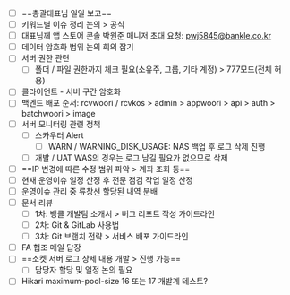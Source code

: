 - [ ] ==총괄대표님 일일 보고==
- [ ] 키워드별 이슈 정리 논의 > 공식
- [ ] 대표님께 앱 스토어 콘솔 박원준 매니저 초대 요청: pwj5845@bankle.co.kr
- [ ] 데이터 암호화 범위 논의 회의 잡기
- [ ] 서버 권한 관련
	- [ ] 폴더 / 파일 권한까지 체크 필요(소유주, 그룹, 기타 계정) > 777모드(전체 허용)
- [ ] 클라이언트 - 서버 구간 암호화
- [ ] 백엔드 배포 순서: rcvwoori / rcvkos > admin > appwoori > api > auth > batchwoori > image
- [ ] 서버 모니터링 관련 정책
	- [ ] 스카우터 Alert 
		- [ ] WARN / WARNING_DISK_USAGE: NAS 백업 후 로그 삭제 진행
	- [ ] 개발 / UAT WAS의 경우는 로그 남길 필요가 없으므로 삭제
- [ ] ==IP 변경에 따른 수정 범위 파악 > 계좌 조회 등==
- [ ] 현재 운영이슈 일정 산정 후 전문 점검 작업 일정 산정
- [ ] 운영이슈 관리 중 류창선 할당된 내역 분배
- [ ] 문서 리뷰
	- [ ] 1차: 뱅클 개발팀 소개서 > 버그 리포트 작성 가이드라인
	- [ ] 2차: Git & GitLab 사용법
	- [ ] 3차: Git 브랜치 전략 > 서비스 배포 가이드라인
- [ ] FA 협조 메일 답장
- [ ] ==소켓 서버 로그 상세 내용 개발 > 진행 가능==
	- [ ] 담당자 할당 및 일정 논의 필요
- [ ] Hikari maximum-pool-size 16 또는 17 개발계 테스트?